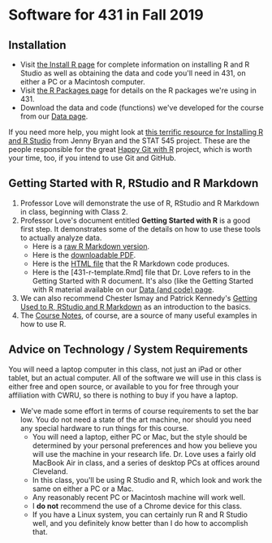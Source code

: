 # Software for 431 in Fall 2019

## Installation

- Visit [the Install R page](https://github.com/THOMASELOVE/2019-431/blob/master/SOFTWARE/installR.md) for complete information on installing R and R Studio as well as obtaining the data and code you'll need in 431, on either a PC or a Macintosh computer.
- Visit [the R Packages page](https://github.com/THOMASELOVE/2019-431/blob/master/SOFTWARE/PACKAGES.md) for details on the R packages we're using in 431.
- Download the data and code (functions) we've developed for the course from our [Data page](https://github.com/THOMASELOVE/2019-431-data).

If you need more help, you might look at [this terrific resource for Installing R and R Studio](http://stat545.com/block000_r-rstudio-install.html) from Jenny Bryan and the STAT 545 project. These are the people responsible for the great [Happy Git with R](http://happygitwithr.com/) project, which is worth your time, too, if you intend to use Git and GitHub.

## Getting Started with R, RStudio and R Markdown

1. Professor Love will demonstrate the use of R, RStudio and R Markdown in class, beginning with Class 2.
2. Professor Love's document entitled **Getting Started with R** is a good first step. It demonstrates some of the details on how to use these tools to actually analyze data. 
    - Here is a [raw R Markdown version](https://github.com/THOMASELOVE/2019-431/blob/master/SOFTWARE/431-getting-started-with-R.Rmd).
    - Here is the [downloadable PDF](https://github.com/THOMASELOVE/2019-431/blob/master/SOFTWARE/431-getting-started-with-R.pdf).
    - Here is the [HTML file](https://github.com/THOMASELOVE/2019-431/blob/master/SOFTWARE/431-getting-started-with-R.html) that the R Markdown code produces.
    - Here is the [431-r-template.Rmd] file that Dr. Love refers to in the Getting Started with R document. It's also (like the Getting Started with R material available on our [Data (and code) page](https://github.com/THOMASELOVE/2019-431-data).
3. We can also recommend Chester Ismay and Patrick Kennedy's [Getting Used to R, RStudio and R Markdown](https://rbasics.netlify.com/) as an introduction to the basics.
4. The [Course Notes](https://thomaselove.github.io/2019-431-book/), of course, are a source of many useful examples in how to use R.

## Advice on Technology / System Requirements

You will need a laptop computer in this class, not just an iPad or other tablet, but an actual computer. All of the software we will use in this class is either free and open source, or available to you for free through your affiliation with CWRU, so there is nothing to buy if you have a laptop.

- We've made some effort in terms of course requirements to set the bar low. You do not need a state of the art machine, nor should you need any special hardware to run things for this course.
    - You will need a laptop, either PC or Mac, but the style should be determined by your personal preferences and how you believe you will use the machine in your research life. Dr. Love uses a fairly old MacBook Air in class, and a series of desktop PCs at offices around Cleveland.
    - In this class, you'll be using R Studio and R, which look and work the same on either a PC or a Mac. 
    - Any reasonably recent PC or Macintosh machine will work well. 
    - I **do not** recommend the use of a Chrome device for this class.
    - If you have a Linux system, you can certainly run R and R Studio well, and you definitely know better than I do how to accomplish that.


